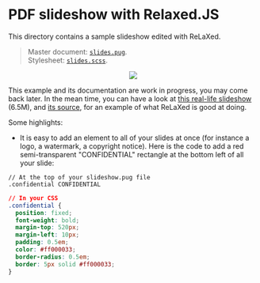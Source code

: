 # PDF slideshow with Relaxed.JS

This directory contains a sample slideshow edited with ReLaXed.

> Master document: [``slides.pug``](https://github.com/RelaxedJS/ReLaXed-examples/blob/master/examples/slides/slides.pug). <br/>
Stylesheet: [``slides.scss``](https://github.com/RelaxedJS/ReLaXed-examples/blob/master/examples/slides/slides.scss).

<p align=center><img src="https://github.com/RelaxedJS/ReLaXed-examples/raw/master/examples/slides/slides_screenshot.png"/></p>

This example and its documentation are work in progress, you may come back later. In the mean time, you can have a look at [this real-life slideshow](https://github.com/Edinburgh-Genome-Foundry/egf-shared-documents/raw/master/slideshows/eastbio_dundee_2018/sample.pdf) (6.5M), and [its source](https://github.com/Edinburgh-Genome-Foundry/egf-shared-documents/tree/master/slideshows/eastbio_dundee_2018/), for an example of what ReLaXed is good at doing.


Some highlights:

- It is easy to add an element to all of your slides at once (for instance a logo, a watermark, a copyright notice). Here is the code to add a red semi-transparent "CONFIDENTIAL" rectangle at the bottom left of all your slide:

```pug
// At the top of your slideshow.pug file
.confidential CONFIDENTIAL
```

```css
// In your CSS
.confidential {
  position: fixed;
  font-weight: bold;
  margin-top: 520px;
  margin-left: 10px;
  padding: 0.5em;
  color: #ff000033;
  border-radius: 0.5em;
  border: 5px solid #ff000033;
}
```
